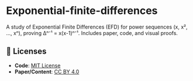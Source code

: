 # Exponential-finite-differences
A study of Exponential Finite Differences (EFD) for power sequences (x, x², ..., xⁿ), proving Δⁿ⁻¹ = x(x-1)ⁿ⁻¹. Includes paper, code, and visual proofs.  
## 📜 Licenses  
- **Code**: [MIT License](LICENSE)  
- **Paper/Content**: [CC BY 4.0](LICENSE-CC-BY-4.0.txt)  

